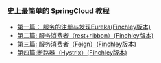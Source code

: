 ### 史上最简单的 SpringCloud 教程
- [第一篇： 服务的注册与发现Eureka(Finchley版本)](https://blog.csdn.net/forezp/article/details/81040925)
- [第二篇: 服务消费者（rest+ribbon）(Finchley版本)](https://blog.csdn.net/forezp/article/details/81040946)
- [第三篇: 服务消费者（Feign）(Finchley版本)](https://blog.csdn.net/forezp/article/details/81040965)
- [第四篇:断路器（Hystrix）(Finchley版本)](https://blog.csdn.net/forezp/article/details/81040990)